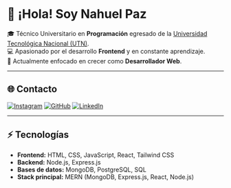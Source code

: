 # 👋 ¡Hola! Soy Nahuel Paz  

🎓 Técnico Universitario en **Programación** egresado de la [Universidad Tecnológica Nacional (UTN)](https://www.frt.utn.edu.ar/).  
💻 Apasionado por el desarrollo **Frontend** y en constante aprendizaje.  
🚀 Actualmente enfocado en crecer como **Desarrollador Web**.  

---

## 🌐 Contacto  

[![Instagram](https://img.shields.io/badge/Instagram-%23E4405F.svg?logo=Instagram&logoColor=white)](https://www.instagram.com/nahuelpaz)
[![GitHub](https://img.shields.io/badge/GitHub-%23121011.svg?logo=github&logoColor=white)](https://github.com/nahuelpaz)
[![LinkedIn](https://img.shields.io/badge/LinkedIn-%230A66C2.svg?logo=linkedin&logoColor=white)](https://www.linkedin.com/in/nahuelpaz)  

---

## ⚡ Tecnologías  

- **Frontend:** HTML, CSS, JavaScript, React, Tailwind CSS  
- **Backend:** Node.js, Express.js  
- **Bases de datos:** MongoDB, PostgreSQL, SQL  
- **Stack principal:** MERN (MongoDB, Express.js, React, Node.js)  
